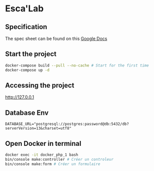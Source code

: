 # Esca'Lab

## Specification
The spec sheet can be found on this [Google Docs](https://docs.google.com/document/d/1JHE1V04u1KaTrA9mP1qEWvUhGMF9QsCDrCYC4eKbeVU/edit?usp=sharing)

## Start the project

```bash
docker-compose build --pull --no-cache # Start for the first time
docker-compose up -d
```

## Accessing the project

http://127.0.0.1

## Database Env

```
DATABASE_URL="postgresql://postgres:password@db:5432/db?serverVersion=13&charset=utf8"
```

## Open Docker in terminal 

```bash
docker exec -it docker_php_1 bash
bin/console make:controller # Créer un controleur 
bin/console make:form # Créer un formulaire 
```
